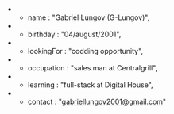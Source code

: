
- - name : "Gabriel Lungov (G-Lungov)",
- - birthday : "04/august/2001",
- - lookingFor : "codding opportunity",
- - occupation : "sales man at Centralgrill",
- - learning : "full-stack at Digital House",
- - contact : "gabriellungov2001@gmail.com"
